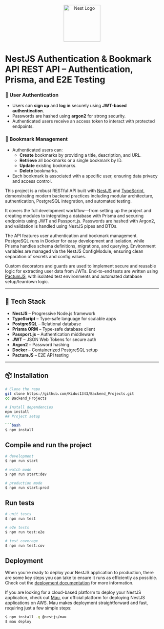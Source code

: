 <p align="center">
  <a href="http://nestjs.com/" target="blank"><img src="https://nestjs.com/img/logo-small.svg" width="120" alt="Nest Logo" /></a>
</p>


  <!--[![Backers on Open Collective](https://opencollective.com/nest/backers/badge.svg)](https://opencollective.com/nest#backer)
  [![Sponsors on Open Collective](https://opencollective.com/nest/sponsors/badge.svg)](https://opencollective.com/nest#sponsor)-->

# NestJS Authentication & Bookmark API REST API – Authentication, Prisma, and E2E Testing
### 🔐 User Authentication
- Users can **sign up** and **log in** securely using **JWT-based authentication**.
- Passwords are hashed using **argon2** for strong security.
- Authenticated users receive an access token to interact with protected endpoints.

### 🔖 Bookmark Management
- Authenticated users can:
  - **Create** bookmarks by providing a title, description, and URL.
  - **Retrieve** all bookmarks or a single bookmark by ID.
  - **Update** existing bookmarks.
  - **Delete** bookmarks.
- Each bookmark is associated with a specific user, ensuring data privacy and access control.


This project is a robust RESTful API built with [NestJS](https://nestjs.com/) and [TypeScript](https://www.typescriptlang.org/), demonstrating modern backend practices including modular architecture, authentication, PostgreSQL integration, and automated testing.

It covers the full development workflow—from setting up the project and creating modules to integrating a database with Prisma and securing endpoints using JWT and Passport.js. Passwords are hashed with Argon2, and validation is handled using NestJS pipes and DTOs.

The API features user authentication and bookmark management. PostgreSQL runs in Docker for easy development and isolation, while Prisma handles schema definitions, migrations, and querying. Environment variables are managed via the NestJS ConfigModule, ensuring clean separation of secrets and config values.

Custom decorators and guards are used to implement secure and reusable logic for extracting user data from JWTs. End-to-end tests are written using [PactumJS](https://pactumjs.github.io/), with isolated test environments and automated database setup/teardown logic.

---

## 🚀 Tech Stack

- **NestJS** – Progressive Node.js framework
- **TypeScript** – Type-safe language for scalable apps
- **PostgreSQL** – Relational database
- **Prisma ORM** – Type-safe database client
- **Passport.js** – Authentication middleware
- **JWT** – JSON Web Tokens for secure auth
- **Argon2** – Password hashing
- **Docker** – Containerized PostgreSQL setup
- **PactumJS** – E2E API testing

---

## 📦 Installation

```bash
# Clone the repo
git clone https://github.com/Kidus1343/Backend_Projects.git
cd Backend_Projects

# Install dependencies
npm install
## Project setup

```bash
$ npm install
```

## Compile and run the project

```bash
# development
$ npm run start

# watch mode
$ npm run start:dev

# production mode
$ npm run start:prod
```

## Run tests

```bash
# unit tests
$ npm run test

# e2e tests
$ npm run test:e2e

# test coverage
$ npm run test:cov
```

## Deployment

When you're ready to deploy your NestJS application to production, there are some key steps you can take to ensure it runs as efficiently as possible. Check out the [deployment documentation](https://docs.nestjs.com/deployment) for more information.

If you are looking for a cloud-based platform to deploy your NestJS application, check out [Mau](https://mau.nestjs.com), our official platform for deploying NestJS applications on AWS. Mau makes deployment straightforward and fast, requiring just a few simple steps:

```bash
$ npm install -g @nestjs/mau
$ mau deploy
```
